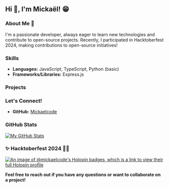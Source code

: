 ## **Hi 👋, I'm Mickaël! 😁**

### **About Me 🤗**
I'm a passionate developer, always eager to learn new technologies and contribute to open-source projects. Recently, I participated in Hacktoberfest 2024, making contributions to open-source initiatives!

### **Skills**
* **Languages:** JavaScript, TypeScript, Python (basic)
* **Frameworks/Libraries:** Express.js

### **Projects**

### **Let's Connect!**
* **GitHub:** [Mickaelcode](https://github.com/Mickaelcode)

### **GitHub Stats**
[![My GitHub Stats](https://github-readme-stats.vercel.app/api/top-langs/?username=Mickaelcode&theme=tokyonight&show_icons=true&hide_border=true&layout=compact)](https://github.com/Mickaelcode)

### **✨ Hacktoberfest 2024 🚀✨**

[![An image of @mickaelcode's Holopin badges, which is a link to view their full Holopin profile](https://holopin.me/mickaelcode)](https://holopin.io/@mickaelcode)


**Feel free to reach out if you have any questions or want to collaborate on a project!**
